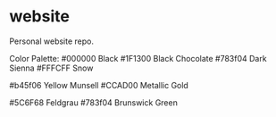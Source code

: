 # website

Personal website repo.

Color Palette:
#000000 Black
#1F1300 Black Chocolate
#783f04 Dark Sienna
#FFFCFF Snow

#b45f06 Yellow Munsell
#CCAD00 Metallic Gold

#5C6F68 Feldgrau
#783f04 Brunswick Green
